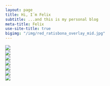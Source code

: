 ```yaml
---
layout: page
title: Hi, I´m Felix
subtitle: ...and this is my personal blog
meta-title: Felix
use-site-title: true
bigimg: "/img/red_ratisbona_overlay_mid.jpg"
---
```


<div class="parallax">
    <div class="parallax__layer parallax__layer__0">
        <img src="https://sam.beckham.io/images/articles/firewatch/layer_0.png" />
    </div>
    <div class="parallax__layer parallax__layer__1">
        <img src="https://sam.beckham.io/images/articles/firewatch/layer_1.png" />
    </div>
    <div class="parallax__layer parallax__layer__2">
        <img src="https://sam.beckham.io/images/articles/firewatch/layer_2.png" />
    </div>
    <div class="parallax__layer parallax__layer__3">
        <img src="https://sam.beckham.io/images/articles/firewatch/layer_3.png" />
    </div>
    <div class="parallax__layer parallax__layer__4">
        <img src="https://sam.beckham.io/images/articles/firewatch/layer_4.png" />
    </div>
    <div class="parallax__layer parallax__layer__5">
        <img src="https://sam.beckham.io/images/articles/firewatch/layer_5.png" />
    </div>
    <div class="parallax__layer parallax__layer__6">
        <img src="https://sam.beckham.io/images/articles/firewatch/layer_6.png" />
    </div>
    <div class="parallax__cover"></div>
</div>

<link rel="canonical" href="{{ site.url }}{{ page.url }}" />

